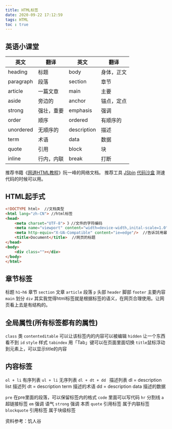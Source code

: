 ```yaml
---
title: HTML标签
date: 2020-09-22 17:12:59
tags: HTML
toc : true
---
```

## __英语小课堂__

|英文|翻译|英文|翻译|
|----|----|----|----|
|heading|标题|body|身体，正文|
|paragraph|段落|section|章节|
|article|一篇文章|main|主要|
|aside|旁边的|anchor|锚点，定点|
|strong|强壮，重要|emphasis|强调|
|order|顺序|ordered|有顺序的|
|unordered|无顺序的|description|描述|
|term|术语|data|数据|
|quote|引用|block|块|
|inline|行内，内联|break|打断|
<!--more-->

推荐书籍《[网道HTML教程](https://wangdoc.com/html/)》阮一峰的网络文档。
推荐工具 [JSbin](https://jsbin.com/?html,output) [代码沙盒](https://codesandbox.io/) 测速代码的时候可以用。

## __HTML起手式__
```HTML
<!DOCTYPE html>  //文档类型
<html lang="zh-CN"> //html标签
<head>
    <meta charset="UTF-8"> 》//文件的字符编码
    <meta name="viewport" content="width=device-width,inital-scale=1.0">  //防止页面缩放
    <meta http-equiv="X-UA-Compatible" content="ie=edge"/>  //告诉IE用最新的内核渲染页面
    <title>Document</title>  //网页的标题
</head>
<body>
    <div class=""></div>
</body>
</html>
```

## __章节标签__

标题 `h1~h6`
章节 `section`
文章 `article`
段落 `p`
头部 `header`
脚部 `footer`
主要内容 `main`
划分 `div`
其实我觉得html标签就是根据标签的语义，在网页合理使用。让网页看上去是有结构的。

## __全局属性(所有标签都有的属性)__
`class` 类
`contenteditable` 可以让该标签内的内容可以被编辑
`hidden` 让一个东西看不到
`id` 
`style` 样式
`tabindex` 用「Tab」键可以在页面里面切换
`title`鼠标浮动到元素上，可以显示title的内容

## __内容标签__
`ol + li` 有序列表
`ul + li` 无序列表
`dl + dt + dd ` 描述列表
dl = description list 描述列
dt = description term 描述的术语
dd = description data 描述的数据

`pre`  在pre里面的段落，可以保留标签内的格式
`code` 里面可以写代码
`hr` 分割线
`a` 超链接标签
`em` 强调 语气
`strong` 强调 本质
`quote` 引用标签 属于内联标签
`blockquote` 引用标签 属于块级标签


资料参考：饥人谷























